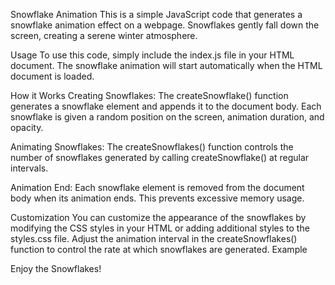 Snowflake Animation
This is a simple JavaScript code that generates a snowflake animation effect on a webpage. Snowflakes gently fall down the screen, creating a serene winter atmosphere.

Usage
To use this code, simply include the index.js file in your HTML document. The snowflake animation will start automatically when the HTML document is loaded.

How it Works
Creating Snowflakes: The createSnowflake() function generates a snowflake element and appends it to the document body. Each snowflake is given a random position on the screen, animation duration, and opacity.

Animating Snowflakes: The createSnowflakes() function controls the number of snowflakes generated by calling createSnowflake() at regular intervals.

Animation End: Each snowflake element is removed from the document body when its animation ends. This prevents excessive memory usage.

Customization
You can customize the appearance of the snowflakes by modifying the CSS styles in your HTML or adding additional styles to the styles.css file.
Adjust the animation interval in the createSnowflakes() function to control the rate at which snowflakes are generated.
Example
<!DOCTYPE html>
<html lang="en">
<head>
    <meta charset="UTF-8">
    <meta name="viewport" content="width=device-width, initial-scale=1.0">
    <title>Snowflakes</title>
    <link rel="stylesheet" href="styles.css"> <!-- (Optional) Add additional styles -->
</head>
<body>
    <script src="index.js"></script>
</body>
</html>

Enjoy the Snowflakes!

